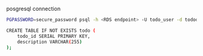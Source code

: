 posgresql connection 
```sh
PGPASSWORD=secure_password psql -h <RDS endpoint> -U todo_user -d tododb -p 5432
```

```sh
CREATE TABLE IF NOT EXISTS todo (
    todo_id SERIAL PRIMARY KEY,
    description VARCHAR(255)
);
```
#